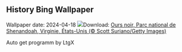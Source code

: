 ## History Bing Wallpaper
Wallpaper date: 2024-04-18
![](https://www.bing.com/th?id=OHR.SpringCub_FR-CA3908165398_UHD.jpg&w=1000)Download: [Ours noir, Parc national de Shenandoah, Virginie, États-Unis (© Scott Suriano/Getty Images)](https://www.bing.com/th?id=OHR.SpringCub_FR-CA3908165398_UHD.jpg)

Auto get programm by LtgX
